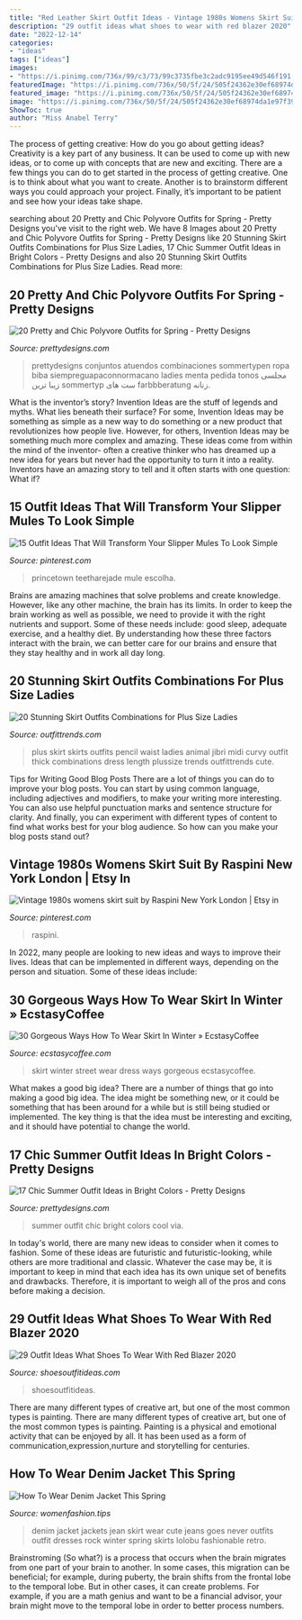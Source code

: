 ```yaml
---
title: "Red Leather Skirt Outfit Ideas - Vintage 1980s Womens Skirt Suit By Raspini New York London"
description: "29 outfit ideas what shoes to wear with red blazer 2020"
date: "2022-12-14"
categories:
- "ideas"
tags: ["ideas"]
images:
- "https://i.pinimg.com/736x/99/c3/73/99c3735fbe3c2adc9195ee49d546f191.jpg"
featuredImage: "https://i.pinimg.com/736x/50/5f/24/505f24362e30ef68974da1e97f39a885.jpg"
featured_image: "https://i.pinimg.com/736x/50/5f/24/505f24362e30ef68974da1e97f39a885.jpg"
image: "https://i.pinimg.com/736x/50/5f/24/505f24362e30ef68974da1e97f39a885.jpg"
ShowToc: true
author: "Miss Anabel Terry"
---
```



The process of getting creative: How do you go about getting ideas?
Creativity is a key part of any business. It can be used to come up with new ideas, or to come up with concepts that are new and exciting. There are a few things you can do to get started in the process of getting creative. One is to think about what you want to create. Another is to brainstorm different ways you could approach your project. Finally, it’s important to be patient and see how your ideas take shape.

	

		
searching about 20 Pretty and Chic Polyvore Outfits for Spring - Pretty Designs you've visit to the right web. We have 8 Images about 20 Pretty and Chic Polyvore Outfits for Spring - Pretty Designs like 20 Stunning Skirt Outfits Combinations for Plus Size Ladies, 17 Chic Summer Outfit Ideas in Bright Colors - Pretty Designs and also 20 Stunning Skirt Outfits Combinations for Plus Size Ladies. Read more:
		
    
## 20 Pretty And Chic Polyvore Outfits For Spring - Pretty Designs

<img loading=lazy src="http://www.prettydesigns.com/wp-content/uploads/2016/03/Spring-Polyvore-Outfit-20.jpg" onerror="this.onerror=null;this.src='https://tse2.mm.bing.net/th?id=OIP.XjkttsjE9HIEuG9Az6ZSrQHaMI&amp;pid=15.1';" alt="20 Pretty and Chic Polyvore Outfits for Spring - Pretty Designs">

_Source: prettydesigns.com_

>prettydesigns conjuntos atuendos combinaciones sommertypen ropa biba siempreguapaconnormacano ladies menta pedida tonos مجلسی زیبا ترین sommertyp ست های farbbberatung زنانه. 

	

What is the inventor’s story?
Invention Ideas are the stuff of legends and myths. What lies beneath their surface? For some, Invention Ideas may be something as simple as a new way to do something or a new product that revolutionizes how people live. However, for others, Invention Ideas may be something much more complex and amazing. These ideas come from within the mind of the inventor- often a creative thinker who has dreamed up a new idea for years but never had the opportunity to turn it into a reality. Inventors have an amazing story to tell and it often starts with one question: What if?

    
## 15 Outfit Ideas That Will Transform Your Slipper Mules To Look Simple

<img loading=lazy src="https://i.pinimg.com/736x/50/5f/24/505f24362e30ef68974da1e97f39a885.jpg" onerror="this.onerror=null;this.src='https://tse2.mm.bing.net/th?id=OIP.iTxhmxgI83FlXUr1Kf8bHAHaLH&amp;pid=15.1';" alt="15 Outfit Ideas That Will Transform Your Slipper Mules To Look Simple">

_Source: pinterest.com_

>princetown teetharejade mule escolha. 

	

Brains are amazing machines that solve problems and create knowledge. However, like any other machine, the brain has its limits. In order to keep the brain working as well as possible, we need to provide it with the right nutrients and support. Some of these needs include: good sleep, adequate exercise, and a healthy diet. By understanding how these three factors interact with the brain, we can better care for our brains and ensure that they stay healthy and in work all day long.

    
## 20 Stunning Skirt Outfits Combinations For Plus Size Ladies

<img loading=lazy src="https://www.outfittrends.com/wp-content/uploads/2015/05/knee3.jpg" onerror="this.onerror=null;this.src='https://tse4.mm.bing.net/th?id=OIP.dmuc4PlfXy0232WvgEvqaQHaLH&amp;pid=15.1';" alt="20 Stunning Skirt Outfits Combinations for Plus Size Ladies">

_Source: outfittrends.com_

>plus skirt skirts outfits pencil waist ladies animal jibri midi curvy outfit thick combinations dress length plussize trends outfittrends cute. 

	

Tips for Writing Good Blog Posts
There are a lot of things you can do to improve your blog posts. You can start by using common language, including adjectives and modifiers, to make your writing more interesting. You can also use helpful punctuation marks and sentence structure for clarity. And finally, you can experiment with different types of content to find what works best for your blog audience. So how can you make your blog posts stand out?

    
## Vintage 1980s Womens Skirt Suit By Raspini New York London | Etsy In

<img loading=lazy src="https://i.pinimg.com/736x/99/c3/73/99c3735fbe3c2adc9195ee49d546f191.jpg" onerror="this.onerror=null;this.src='https://tse1.mm.bing.net/th?id=OIP.A6tpaA1Hc0Pj-e39rXgwPwHaMp&amp;pid=15.1';" alt="Vintage 1980s womens skirt suit by Raspini New York London | Etsy in">

_Source: pinterest.com_

>raspini. 

	

In 2022, many people are looking to new ideas and ways to improve their lives. Ideas that can be implemented in different ways, depending on the person and situation. Some of these ideas include: 

    
## 30 Gorgeous Ways How To Wear Skirt In Winter » EcstasyCoffee

<img loading=lazy src="https://i0.wp.com/www.ecstasycoffee.com/wp-content/uploads/2016/10/Skirt-Street-Style-8.jpg" onerror="this.onerror=null;this.src='https://tse4.mm.bing.net/th?id=OIP.4UdPINK_Y3cdC81VhcK9-wHaLH&amp;pid=15.1';" alt="30 Gorgeous Ways How To Wear Skirt In Winter » EcstasyCoffee">

_Source: ecstasycoffee.com_

>skirt winter street wear dress ways gorgeous ecstasycoffee. 

	

What makes a good big idea?
There are a number of things that go into making a good big idea. The idea might be something new, or it could be something that has been around for a while but is still being studied or implemented. The key thing is that the idea must be interesting and exciting, and it should have potential to change the world.

    
## 17 Chic Summer Outfit Ideas In Bright Colors - Pretty Designs

<img loading=lazy src="http://www.prettydesigns.com/wp-content/uploads/2014/06/Chic-Summer-Outfit.jpg" onerror="this.onerror=null;this.src='https://tse2.mm.bing.net/th?id=OIP.YPBAn0ImFOHGF9vsnu9yVAHaK3&amp;pid=15.1';" alt="17 Chic Summer Outfit Ideas in Bright Colors - Pretty Designs">

_Source: prettydesigns.com_

>summer outfit chic bright colors cool via. 

	

In today's world, there are many new ideas to consider when it comes to fashion. Some of these ideas are futuristic and futuristic-looking, while others are more traditional and classic. Whatever the case may be, it is important to keep in mind that each idea has its own unique set of benefits and drawbacks. Therefore, it is important to weigh all of the pros and cons before making a decision.

    
## 29 Outfit Ideas What Shoes To Wear With Red Blazer 2020

<img loading=lazy src="http://shoesoutfitideas.com/wp-content/uploads/2020/01/red-blazer-and-white-heeled-ankle-boots.jpg" onerror="this.onerror=null;this.src='https://tse1.mm.bing.net/th?id=OIP.edw3Fslb61r_JWafy-M4vwHaLW&amp;pid=15.1';" alt="29 Outfit Ideas What Shoes To Wear With Red Blazer 2020">

_Source: shoesoutfitideas.com_

>shoesoutfitideas. 

	

There are many different types of creative art, but one of the most common types is painting.
There are many different types of creative art, but one of the most common types is painting. Painting is a physical and emotional activity that can be enjoyed by all. It has been used as a form of communication,expression,nurture and storytelling for centuries.

    
## How To Wear Denim Jacket This Spring

<img loading=lazy src="http://www.womenfashion.tips/wp-content/uploads/2015/03/0-7-683x1024.jpg" onerror="this.onerror=null;this.src='https://tse4.mm.bing.net/th?id=OIP.3FP4Q8zG_-hfKolCIsjrxAHaLG&amp;pid=15.1';" alt="How To Wear Denim Jacket This Spring">

_Source: womenfashion.tips_

>denim jacket jackets jean skirt wear cute jeans goes never outfits outfit dresses rock winter spring skirts lolobu fashionable retro. 

	

Brainstroming (So what?) is a process that occurs when the brain migrates from one part of your brain to another. In some cases, this migration can be beneficial; for example, during puberty, the brain shifts from the frontal lobe to the temporal lobe. But in other cases, it can create problems. For example, if you are a math genius and want to be a financial advisor, your brain might move to the temporal lobe in order to better process numbers.

